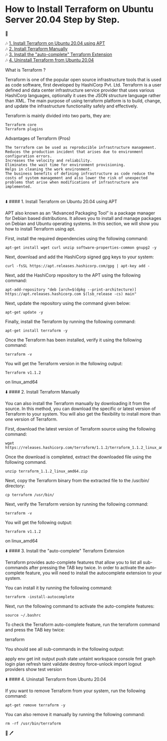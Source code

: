 # How to Install Terraform on Ubuntu Server 20.04 Step by Step.

:microphone:

   :notes: [1. Install Terraform on Ubuntu 20.04 using APT](#install_terraform)<br />
   :notes: [2. Install Terraform Manually](#install_terraform_manually)<br />
   :notes: [3. Install the "auto-complete" Terraform Extension](#install_terraform_extension)<br />
   :notes: [4. Uninstall Terraform from Ubuntu 20.04](#uninstall_terraform)<br />
        
What is Terraform ?

Terraform is one of the popular open source infrastructure tools that is used as code software, first developed by HashiCorp Pvt. Ltd. Terraform is a user defined and data center infrastructure service provider that uses various HashiCorp languages, optionally it uses the JSON structure language rather than XML. The main purpose of using terraform platform is to build, change, and update the infrastructure functionality safely and effectively. 



Terraform is mainly divided into two parts, they are:

    Terraform core
    Terraform plugins


Advantages of Terraform (Pros)

    The terraform can be used as reproducible infrastructure management.
    Reduces the production incident that arises due to environment configuration errors.
    Increases the velocity and reliability.
    Eliminates the wait time for environment provisioning.
    Helps in cleaning the work environment.
    The business benefits of defining infrastructure as code reduce the costs of system management and also lower the risk of unexpected problems that arise when modifications of infrastructure are implemented.



<a name="install_terraform"></a>                
:arrow_down: #### 1. Install Terraform on Ubuntu 20.04 using APT

APT also known as an “Advanced Packaging Tool” is a package manager for Debian based distributions. It allows you to install and manage packages on Debian and Ubuntu operating systems. In this section, we will show you how to install Terraform using apt.

First, install the required dependencies using the following command:

    apt-get install wget curl unzip software-properties-common gnupg2 -y

Next, download and add the HashiCorp signed gpg keys to your system:

    curl -fsSL https://apt.releases.hashicorp.com/gpg | apt-key add -

Next, add the HashiCorp repository to the APT using the following command:

    apt-add-repository "deb [arch=$(dpkg --print-architecture)] https://apt.releases.hashicorp.com $(lsb_release -cs) main"

Next, update the repository using the command given below:

    apt-get update -y

Finally, install the Terraform by running the following command:

    apt-get install terraform -y

Once the Terraform has been installed, verify it using the following command:

    terraform -v

You will get the Terraform version in the following output:

    Terraform v1.1.2
    
on linux_amd64


<a name="install_terraform_manually"></a>
:arrow_down: #### 2. Install Terraform Manually

You can also install the Terraform manually by downloading it from the source. In this method, you can download the specific or latest version of Terraform to your system. You will also get the flexibility to install more than one version of Terraform.

First, download the latest version of Terraform source using the following command:

    wget https://releases.hashicorp.com/terraform/1.1.2/terraform_1.1.2_linux_amd64.zip

Once the download is completed, extract the downloaded file using the following command.

    unzip terraform_1.1.2_linux_amd64.zip

Next, copy the Terraform binary from the extracted file to the /usr/bin/ directory:

    cp terraform /usr/bin/

Next, verify the Terraform version by running the following command:

    terraform -v

You will get the following output:

    Terraform v1.1.2
    
on linux_amd64


<a name="install_terraform_extension"></a>
:arrow_down: #### 3. Install the "auto-complete" Terraform Extension

Terraform provides auto-complete features that allow you to list all sub-commands after pressing the TAB key twice. In order to activate the auto-complete feature, you will need to install the autocomplete extension to your system.

You can install it by running the following command:

    terraform -install-autocomplete

Next, run the following command to activate the auto-complete features:

    source ~/.bashrc

To check the Terraform auto-complete feature, run the terraform command and press the TAB key twice:

terraform


You should see all sub-commands in the following output:



apply         env           get           init          output        push          state         untaint       workspace
console       fmt           graph         login         plan          refresh       taint         validate
destroy       force-unlock  import        logout        providers     show          test          version


<a name="uninstall_terraform"></a>
:arrow_down: #### 4. Uninstall Terraform from Ubuntu 20.04

If you want to remove Terraform from your system, run the following command:

    apt-get remove terraform -y

You can also remove it manually by running the following command:

    rm -rf /usr/bin/terraform


:notebook: :pen:
